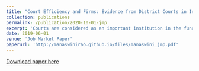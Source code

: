 ```yaml
---
title: "Court Efficiency and Firms: Evidence from District Courts in India"
collection: publications
permalink: /publication/2020-10-01-jmp
excerpt: 'Courts are considered as an important institution in the functioning of markets. Yet, there is limited causal evidence showing this relationship. This paper estimates the causal effects of court output on formal sector firm production using novel data comprising of the universe of 6 million case records over 9 years across 195 district courts in India. Taking advantage of the granular data, I construct a robust measure of court output, both at the level of the district court as well as at the level of caseload involving specific firms that I am able to match with a sample dataset on firms. These measurements enable me to shed light on the role of court output on lending behavior in local credit markets, which responds positively to an increase in court output. This is because timely resolution of litigation supports lenders and acts as a deterrent to non-financial firms. As a result, this relaxes the credit constraints firms face, expanding production and improving profits. To demonstrate these effects as causal, I exploit plausible exogenous variation in judge occupancy, arising out of a system of rotating transfers of judges and existing vacancies, to instrument for potentially endogenous court output. Finally, I show positive complementarities between better courts output and legal reforms by using the examples of industrial-labor relations and changes in bankruptcy procedure.'
date: 2019-06-01
venue: 'Job Market Paper'
paperurl: 'http://manaswinirao.github.io/files/manaswini_jmp.pdf'
---
```


[Download paper here](http://manaswinirao.github.io/files/manaswini_jmp.pdf)